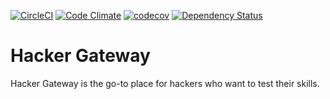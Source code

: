 [![CircleCI](https://circleci.com/gh/juampi/hackergateway.svg?style=svg)](https://circleci.com/gh/juampi/hackergateway)
[![Code Climate](https://codeclimate.com/github/juampi/hackergateway/badges/gpa.svg)](https://codeclimate.com/github/juampi/hackergateway)
[![codecov](https://codecov.io/gh/juampi/hackergateway/branch/master/graph/badge.svg)](https://codecov.io/gh/juampi/hackergateway)
[![Dependency Status](https://gemnasium.com/badges/github.com/juampi/hackergateway.svg)](https://gemnasium.com/github.com/juampi/hackergateway)

# Hacker Gateway

Hacker Gateway is the go-to place for hackers who want to test their skills.
